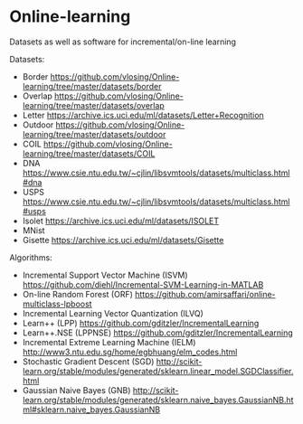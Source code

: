 # Online-learning
Datasets as well as software for incremental/on-line learning

Datasets:
- Border  https://github.com/vlosing/Online-learning/tree/master/datasets/border
- Overlap https://github.com/vlosing/Online-learning/tree/master/datasets/overlap
- Letter  https://archive.ics.uci.edu/ml/datasets/Letter+Recognition
- Outdoor https://github.com/vlosing/Online-learning/tree/master/datasets/outdoor
- COIL    https://github.com/vlosing/Online-learning/tree/master/datasets/COIL
- DNA     https://www.csie.ntu.edu.tw/~cjlin/libsvmtools/datasets/multiclass.html#dna
- USPS    https://www.csie.ntu.edu.tw/~cjlin/libsvmtools/datasets/multiclass.html#usps
- Isolet  https://archive.ics.uci.edu/ml/datasets/ISOLET
- MNist
- Gisette https://archive.ics.uci.edu/ml/datasets/Gisette


Algorithms:
- Incremental Support Vector Machine (ISVM) https://github.com/diehl/Incremental-SVM-Learning-in-MATLAB
- On-line Random Forest (ORF)               https://github.com/amirsaffari/online-multiclass-lpboost
- Incremental Learning Vector Quantization (ILVQ)
- Learn++ (LPP) https://github.com/gditzler/IncrementalLearning
- Learn++.NSE (LPPNSE) https://github.com/gditzler/IncrementalLearning
- Incremental Extreme Learning Machine (IELM) http://www3.ntu.edu.sg/home/egbhuang/elm_codes.html
- Stochastic Gradient Descent (SGD) http://scikit-learn.org/stable/modules/generated/sklearn.linear_model.SGDClassifier.html
- Gaussian Naive Bayes (GNB) http://scikit-learn.org/stable/modules/generated/sklearn.naive_bayes.GaussianNB.html#sklearn.naive_bayes.GaussianNB
